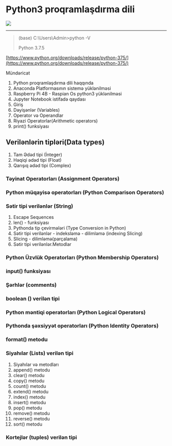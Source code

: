 
# Python3 proqramlaşdırma dili  #



![](https://github.com/RashadGarayev/Python3-AZ/blob/master/image/pyimg.jpg)



----------
> (base) C:\Users\Admin>python -V
> 
> Python 3.7.5

[https://www.python.org/downloads/release/python-375/](https://www.python.org/downloads/release/python-375/)



Mündəricat

1. Python proqramlaşdırma dili haqqında
2. Anaconda Platformasının sistemə yüklənilməsi
3. Raspberry Pi 4B - Raspian Os python3 yüklənilməsi
4. Jupyter Notebook istifadə qaydası
5. Giriş
6. Dəyişənlər (Variables)
7. Operator və Operandlar
8. Riyazi Operatorlar(Arithmetic operators)
9. print() funksiyası
## Verilənlərin tipləri(Data types) ##
1. Tam Ədəd tipi (İnteger)
2. Həqiqi ədəd tipi (Float)
3. Qarışıq ədəd tipi (Complex)
### Təyinat Operatorları (Assignment Operators) ###
### Python müqayisə operatorları (Python Comparison Operators) ###
### Sətir tipi verilənlər (String) ###
1. Escape Sequences
2. len() - funksiyası
3. Pythonda tip çevirmələri (Type Conversion in Python)
4. Sətir tipi verilənlər - indeksləmə - dilimləmə (indexing Slicing)
5. Slicing - dilimləmə(parçalama)
6. Sətir tipi verilənlər.Metodlar
### Python Üzvlük Operatorları (Python Membership Operators) ###
### input() funksiyası ###
### Şərhlər (comments) ###
### boolean () verilən tipi ###
### Python məntiqi operatorları (Python Logical Operators) ###
### Pythonda şəxsiyyət operatorları (Python Identity Operators) ###
### format() metodu ###
### Siyahılar (Lists) verilən tipi ###
1. Siyahılar və metodları
2. append() metodu
3. clear() metodu
4. copy() metodu
5. count() metodu
6. extend() metodu
7. index() metodu
8. insert() metodu
9. pop() metodu
10. remove() metodu
11. reverse() metodu
12. sort() metodu
### Kortejlər (tuples) verilən tipi ###
